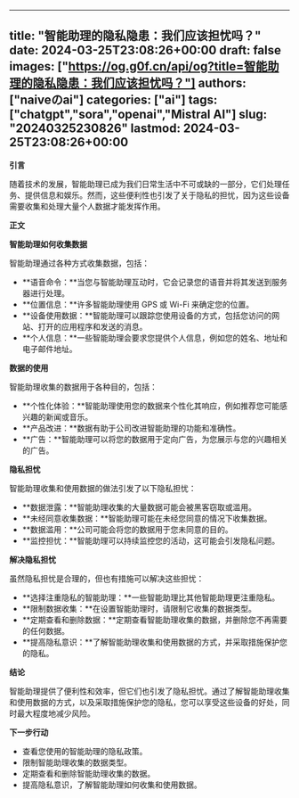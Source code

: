 
---
title: "智能助理的隐私隐患：我们应该担忧吗？"
date: 2024-03-25T23:08:26+00:00
draft: false
images: ["https://og.g0f.cn/api/og?title=智能助理的隐私隐患：我们应该担忧吗？"]
authors: ["naiveのai"]
categories: ["ai"]
tags: ["chatgpt","sora","openai","Mistral AI"]
slug: "20240325230826"
lastmod: 2024-03-25T23:08:26+00:00
---
**引言**

随着技术的发展，智能助理已成为我们日常生活中不可或缺的一部分，它们处理任务、提供信息和娱乐。然而，这些便利性也引发了关于隐私的担忧，因为这些设备需要收集和处理大量个人数据才能发挥作用。

**正文**

**智能助理如何收集数据**

智能助理通过各种方式收集数据，包括：

* **语音命令：**当您与智能助理互动时，它会记录您的语音并将其发送到服务器进行处理。
* **位置信息：**许多智能助理使用 GPS 或 Wi-Fi 来确定您的位置。
* **设备使用数据：**智能助理可以跟踪您使用设备的方式，包括您访问的网站、打开的应用程序和发送的消息。
* **个人信息：**一些智能助理会要求您提供个人信息，例如您的姓名、地址和电子邮件地址。

**数据的使用**

智能助理收集的数据用于各种目的，包括：

* **个性化体验：**智能助理使用您的数据来个性化其响应，例如推荐您可能感兴趣的新闻或音乐。
* **产品改进：**数据有助于公司改进智能助理的功能和准确性。
* **广告：**智能助理可以将您的数据用于定向广告，为您展示与您的兴趣相关的广告。

**隐私担忧**

智能助理收集和使用数据的做法引发了以下隐私担忧：

* **数据泄露：**智能助理收集的大量数据可能会被黑客窃取或滥用。
* **未经同意收集数据：**智能助理可能在未经您同意的情况下收集数据。
* **数据滥用：**公司可能会将您的数据用于您未同意的目的。
* **监控担忧：**智能助理可以持续监控您的活动，这可能会引发隐私问题。

**解决隐私担忧**

虽然隐私担忧是合理的，但也有措施可以解决这些担忧：

* **选择注重隐私的智能助理：**一些智能助理比其他智能助理更注重隐私。
* **限制数据收集：**在设置智能助理时，请限制它收集的数据类型。
* **定期查看和删除数据：**定期查看智能助理收集的数据，并删除您不再需要的任何数据。
* **提高隐私意识：**了解智能助理收集和使用数据的方式，并采取措施保护您的隐私。

**结论**

智能助理提供了便利性和效率，但它们也引发了隐私担忧。通过了解智能助理收集和使用数据的方式，以及采取措施保护您的隐私，您可以享受这些设备的好处，同时最大程度地减少风险。

**下一步行动**

* 查看您使用的智能助理的隐私政策。
* 限制智能助理收集的数据类型。
* 定期查看和删除智能助理收集的数据。
* 提高隐私意识，了解智能助理如何收集和使用数据。
